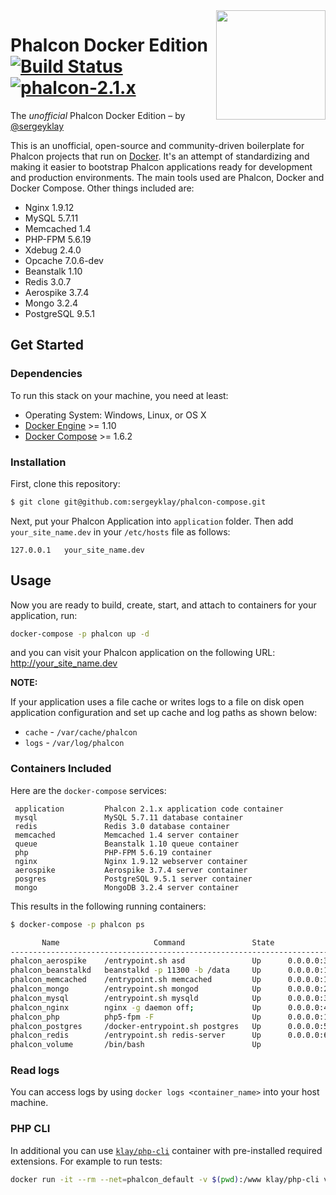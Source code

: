 <img align="right" width="175px" src="http://i.imgur.com/mdZ8Ktf.png" />

# Phalcon Docker Edition [![Build Status](https://travis-ci.org/sergeyklay/phalcon-compose.svg?branch=master)](https://travis-ci.org/sergeyklay/phalcon-compose) [![phalcon-2.1.x](https://img.shields.io/badge/phalcon-2.1.x-blue.svg)](https://github.com/phalcon/cphalcon/tree/2.1.x)

The *unofficial* Phalcon Docker Edition – by [@sergeyklay](https://github.com/sergeyklay)

This is an unofficial, open-source and community-driven boilerplate for Phalcon projects that run on [Docker][0].
It's an attempt of standardizing and making it easier to bootstrap Phalcon applications ready for development and production environments.
The main tools used are Phalcon, Docker and Docker Compose. Other things included are:

- Nginx 1.9.12
- MySQL 5.7.11
- Memcached 1.4
- PHP-FPM 5.6.19
- Xdebug 2.4.0
- Opcache 7.0.6-dev
- Beanstalk 1.10
- Redis 3.0.7
- Aerospike 3.7.4
- Mongo 3.2.4
- PostgreSQL 9.5.1

## Get Started

### Dependencies

To run this stack on your machine, you need at least:

* Operating System: Windows, Linux, or OS X
* [Docker Engine][1] >= 1.10
* [Docker Compose][2] >= 1.6.2

### Installation

First, clone this repository:

```sh
$ git clone git@github.com:sergeyklay/phalcon-compose.git
```

Next, put your Phalcon Application into `application` folder.
Then add `your_site_name.dev` in your `/etc/hosts` file as follows:

```
127.0.0.1	your_site_name.dev
```

## Usage

Now you are ready to build, create, start, and attach to containers for your application, run:

```sh
docker-compose -p phalcon up -d
```

and you can visit your Phalcon application on the following URL: http://your_site_name.dev

**NOTE:**


If your application uses a file cache or writes logs to a file on disk open application configuration and set up cache
and log paths as shown below:

* `cache` - `/var/cache/phalcon`
* `logs` - `/var/log/phalcon`

### Containers Included

Here are the `docker-compose` services:

```
 application         Phalcon 2.1.x application code container
 mysql               MySQL 5.7.11 database container
 redis               Redis 3.0 database container
 memcached           Memcached 1.4 server container
 queue               Beanstalk 1.10 queue container
 php                 PHP-FPM 5.6.19 container
 nginx               Nginx 1.9.12 webserver container
 aerospike           Aerospike 3.7.4 server container
 posgres             PostgreSQL 9.5.1 server container
 mongo               MongoDB 3.2.4 server container
```

This results in the following running containers:

```sh
$ docker-compose -p phalcon ps

       Name                     Command               State                                               Ports
------------------------------------------------------------------------------------------------------------------------------------------------------------
phalcon_aerospike    /entrypoint.sh asd               Up      0.0.0.0:3000->3000/tcp, 0.0.0.0:3001->3001/tcp, 0.0.0.0:3002->3002/tcp, 0.0.0.0:3003->3003/tcp
phalcon_beanstalkd   beanstalkd -p 11300 -b /data     Up      0.0.0.0:11300->11300/tcp
phalcon_memcached    /entrypoint.sh memcached         Up      0.0.0.0:11211->11211/tcp
phalcon_mongo        /entrypoint.sh mongod            Up      0.0.0.0:27017->27017/tcp
phalcon_mysql        /entrypoint.sh mysqld            Up      0.0.0.0:3306->3306/tcp
phalcon_nginx        nginx -g daemon off;             Up      0.0.0.0:443->443/tcp, 0.0.0.0:80->80/tcp
phalcon_php          php5-fpm -F                      Up      0.0.0.0:10000->10000/tcp, 0.0.0.0:9000->9000/tcp
phalcon_postgres     /docker-entrypoint.sh postgres   Up      0.0.0.0:5432->5432/tcp
phalcon_redis        /entrypoint.sh redis-server      Up      0.0.0.0:6379->6379/tcp
phalcon_volume       /bin/bash                        Up
```

### Read logs

You can access logs by using `docker logs <container_name>` into your host machine.

### PHP CLI

In additional you can use [`klay/php-cli`][3] container with pre-installed required extensions. For example to run
tests:

```sh
docker run -it --rm --net=phalcon_default -v $(pwd):/www klay/php-cli vendor/bin/codecept run
```

[0]: https://www.docker.com/
[1]: https://docs.docker.com/installation/
[2]: https://docs.docker.com/compose/install/
[3]: https://github.com/sergeyklay/docker-php-cli
